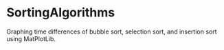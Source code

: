 # SortingAlgorithms
Graphing time differences of bubble sort, selection sort, and insertion sort using MatPlotLib.
